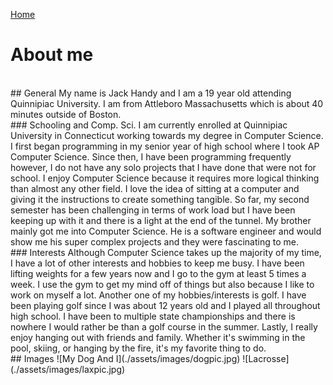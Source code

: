 [Home](./)

# About me
<br />
## General
My name is Jack Handy and I am a 19 year old attending Quinnipiac University. I am from Attleboro Massachusetts which is about 40 minutes outside of Boston.
<br />
### Schooling and Comp. Sci.
I am currently enrolled at Quinnipiac University in Connecticut working towards my degree in Computer Science. I first began programming in my senior year of high school where I took AP Computer Science. Since then, I have been programming frequently however, I do not have any solo projects that I have done that were not for school. I enjoy Computer Science because it requires more logical thinking than almost any other field. I love the idea of sitting at a computer and giving it the instructions to create something tangible. So far, my second semester has been challenging in terms of work load but I have been keeping up with it and there is a light at the end of the tunnel. My brother mainly got me into Computer Science. He is a software engineer and would show me his super complex projects and they were fascinating to me.
<br />
### Interests
Although Computer Science takes up the majority of my time, I have a lot of other interests and hobbies to keep me busy. I have been lifting weights for a few years now and I go to the gym at least 5 times a week. I use the gym to get my mind off of things but also because I like to work on myself a lot. Another one of my hobbies/interests is golf. I have been playing golf since I was about 12 years old and I played all throughout high school. I have been to multiple state championships and there is nowhere I would rather be than a golf course in the summer. Lastly, I really enjoy hanging out with friends and family. Whether it's swimming in the pool, skiing, or hanging by the fire, it's my favorite thing to do.
<br />
## Images
![My Dog And I](./assets/images/dogpic.jpg)
![Lacrosse](./assets/images/laxpic.jpg)
